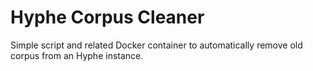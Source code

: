 # Hyphe Corpus Cleaner

Simple script and related Docker container to automatically remove old corpus from an Hyphe instance.
